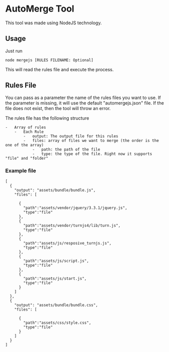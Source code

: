 # AutoMerge Tool

This tool was made using NodeJS technology.

## Usage

Just run
 
    node mergejs [RULES FILENAME: Optional] 
    
This will read the rules file and execute the process.

## Rules File

You can pass as a parameter the name of the rules files you want to use. If the 
parameter is missing, it will use the default "automergejs.json" file. If the file does not 
exist, then the tool will throw an error.

The rules file has the following structure

    -   Array of rules
        -   Each Rule
            -   output: The output file for this rules
            -   files: array of files we want to merge (the order is the one of the array)
                -   path: the path of the file
                -   type: the type of the file. Right now it supports "file" and "folder"
                
                
### Example file

    [
      {
        "output": "assets/bundle/bundle.js",
        "files": [
    
          {
            "path":"assets/vendor/jquery/3.3.1/jquery.js",
            "type":"file"
          },
          {
            "path":"assets/vendor/turnjs4/lib/turn.js",
            "type":"file"
          },
          {
            "path":"assets/js/resposive_turnjs.js",
            "type":"file"
          },
          {
            "path":"assets/js/script.js",
            "type":"file"
          },
          {
            "path":"assets/js/start.js",
            "type":"file"
          }
        ]
      },
      {
        "output": "assets/bundle/bundle.css",
        "files": [
    
          {
            "path":"assets/css/style.css",
            "type":"file"
          }
        ]
      }
    ]
